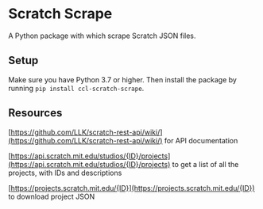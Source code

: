 # Scratch Scrape
A Python package with which scrape Scratch JSON files.

## Setup

Make sure you have Python 3.7 or higher. Then install the package by running ```pip install ccl-scratch-scrape```.

## 

## Resources
[https://github.com/LLK/scratch-rest-api/wiki/](https://github.com/LLK/scratch-rest-api/wiki/) for API documentation

[https://api.scratch.mit.edu/studios/{ID}/projects](https://api.scratch.mit.edu/studios/{ID}/projects) to get a list of all the projects, with IDs and descriptions

[https://projects.scratch.mit.edu/{ID}](https://projects.scratch.mit.edu/{ID}) to download project JSON
